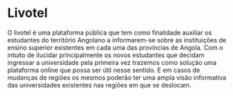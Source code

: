 <h1>Livotel</h1>

<p>
O livotel é uma plataforma pública que tem como finalidade auxiliar os estudantes do território Angolano a informarem-se sobre 
as instituições de ensino superior existentes em cada uma das províncias de Angola. Com o intuíto de ilucidar principalmente os novos
estudantes que decidam ingressar a universidade pela primeira vez trazemos como solução uma plataforma online que possa ser útil nesse sentido. E em casos de mudanças de regiões os mesmos poderão ter uma ampla visão informativa das universidades existentes nas regiões em que se deslocam.    
</p>
